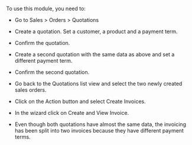 To use this module, you need to:

- Go to Sales > Orders > Quotations

- Create a quotation. Set a customer, a product and a payment term.

- Confirm the quotation.

- Create a second quotation with the same data as above and set a different payment term.

- Confirm the second quotation.

- Go back to the Quotations list view and select the two newly created sales orders.

- Click on the Action button and select Create Invoices.

- In the wizard click on Create and View Invoice.

- Even though both quotations have almost the same data, the invoicing has been split into two invoices because they have different payment terms.
